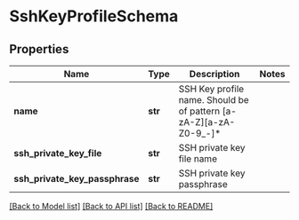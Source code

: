 # SshKeyProfileSchema

## Properties
Name | Type | Description | Notes
------------ | ------------- | ------------- | -------------
**name** | **str** | SSH Key profile name. Should be of pattern [a-zA-Z][a-zA-Z0-9_-]* | 
**ssh_private_key_file** | **str** | SSH private key file name | 
**ssh_private_key_passphrase** | **str** | SSH private key passphrase | 

[[Back to Model list]](../README.md#documentation-for-models) [[Back to API list]](../README.md#documentation-for-api-endpoints) [[Back to README]](../README.md)


